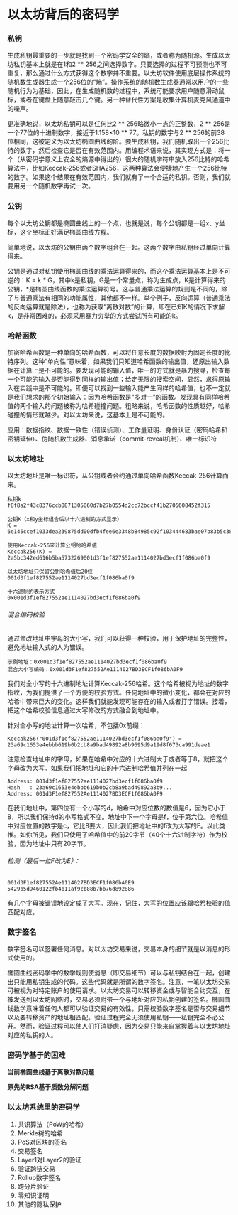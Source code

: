 # 以太坊背后的密码学

### 私钥

生成私钥最重要的一步就是找到一个密码学安全的熵，或者称为随机源。生成以太坊私钥基本上就是在1和2 ** 256之间选择数字。只要选择的过程不可预测也不可重复，那么通过什么方式获得这个数字并不重要。以太坊软件使用底层操作系统的随机数生成器生成一个256位的“熵”。操作系统的随机数生成器通常以用户的一些随机行为为基础，因此，在生成随机数的过程中，系统可能要求用户随意滑动鼠标，或者在键盘上随意敲击几个键。另一种替代性方案是收集计算机麦克风通道中的噪声。

更准确地说，以太坊私钥可以是任何比2 ** 256略微小一点的正整数，2 ** 256是一个77位的十进制数字，接近于1.158×10 ** 77。私钥的数字与2 ** 256的前38位相同，这被定义为以太坊椭圆曲线的阶。要生成私钥，我们随机取出一个256比特的数字，然后检查它是否在有效范围内。用编程术语来说，其实现方式是：将一个（从密码学意义上安全的熵源中得出的）很大的随机字符串放入256比特的哈希算法中，比如Keccak-256或者SHA256，这两种算法会便捷地产生一个256比特的数字。如果这个结果在有效范围内，我们就有了一个合适的私钥。否则，我们就要用另一个随机数字再试一次。

### 公钥

每个以太坊公钥都是椭圆曲线上的一个点，也就是说，每个公钥都是一组x、y坐标，这个坐标正好满足椭圆曲线方程。

简单地说，以太坊的公钥由两个数字组合在一起。这两个数字由私钥经过单向计算得来。

公钥是通过对私钥使用椭圆曲线的乘法运算得来的，而这个乘法运算基本上是不可逆的：K = k * G，其中k是私钥，G是一个常量点，称为生成点，K是计算得来的公钥，*是椭圆曲线函数的乘法运算符号。这与普通乘法运算的规则是不同的，除了与普通乘法有相同的功能属性，其他都不一样。举个例子，反向运算（普通乘法的反向运算就是除法），也称为获取“离散对数”的计算，即在已知K的情况下求解k，是非常困难的，必须采用暴力穷举的方式尝试所有可能的k。

### 哈希函数

加密哈希函数是一种单向的哈希函数，可以将任意长度的数据映射为固定长度的比特序列。这种“单向性”意味着，如果我们只知道哈希函数的输出值，还原出输入数据在计算上是不可能的。要发现可能的输入值，唯一的方式就是暴力搜寻，检查每一个可能的输入是否能得到同样的输出值；给定无限的搜索空间，显然，求得原输入在实践中是不可能的。即便可以找到一些输入能产生同样的哈希值，也不一定就是我们想求的那个初始输入：因为哈希函数是“多对一”的函数。发现具有同样哈希值的两个输入的问题被称为哈希碰撞问题。粗略来说，哈希函数的性质越好，哈希碰撞的情形就越少。对以太坊来说，这基本上是不可能的。

应用：数据指纹、数据一致性（错误侦测）、工作量证明、身份认证（密码哈希和密钥延伸）、伪随机数生成器、消息承诺（commit-reveal机制）、唯一标识符

### 以太坊地址

以太坊地址是唯一标识符，从公钥或者合约通过单向哈希函数Keccak-256计算而来。

```
私钥k
f8f8a2f43c8376ccb0871305060d7b27b0554d2cc72bccf41b2705608452f315
```

```
公钥K（x和y坐标组合后以十六进制的方式显示）
K = 6e145ccef1033dea239875dd00dfb4fee6e3348b84985c92f103444683bae07b83b5c38e5e...
```

```
使用Keccak-256来计算公钥的哈希值
Keccak256(K) = 2a5bc342ed616b5ba5732269001d3f1ef827552ae1114027bd3ecf1f086ba0f9
```

```
以太坊地址只保留公钥哈希值后20位
001d3f1ef827552ae1114027bd3ecf1f086ba0f9
```

```
十六进制的表示方式
0x001d3f1ef827552ae1114027bd3ecf1f086ba0f9
```

###### 混合编码校验

通过修改地址中字母的大小写，我们可以获得一种校验，用于保护地址的完整性，避免地址输入式的人为错误。

```
示例地址：0x001d3f1ef827552ae1114027bd3ecf1f086ba0f9
混合大小写编码：0x001d3F1ef827552Ae1114027BD3ECF1f086bA0F9
```

我们对全小写的十六进制地址计算Keccak-256哈希。这个哈希被视为地址的数字指纹，为我们提供了一个方便的校验方式。任何地址中的微小变化，都会在对应的哈希中带来巨大的变化。这样我们就能发现可能存在的输入或者打字错误。接着，把这个哈希校验信息通过大写修改的方式融合到地址中。

针对全小写的地址计算一次哈希，不包括0x前缀：

```
Keccak256("001d3f1ef827552ae1114027bd3ecf1f086ba0f9") =
23a69c1653e4ebbb619b0b2cb8a9bad49892a8b9695d9a19d8f673ca991deae1
```

注意检查地址中的字母，如果在哈希中对应的十六进制大于或者等于8，就把这个字母改为大写。如果我们把地址和它的十六进制哈希值并列在一起

```
Address: 001d3f1ef827552ae1114027bd3ecf1f086ba0f9
Hash   : 23a69c1653e4ebbb619b0b2cb8a9bad49892a8b9...
Address: 001d3F1ef827552Ae1114027BD3ECF1f086bA0F9
```

在我们地址中，第四位有一个小写的d，哈希中对应位数的数值是6，因为它小于8，所以我们保持d的小写格式不变。地址中下一个字母是f，位于第六位。哈希值中对应位置的数字是c，它比8要大，因此我们把地址中的f改为大写的F。以此类推。如你所见，我们只使用了哈希值中的前20字节（40个十六进制字符）作为校验，因为地址中只有20字节。

###### 检测（最后一位F改为E）：

```
001d3F1ef827552Ae1114027BD3ECF1f086bA0E9
5429b5d9460122fb4b11af9cb88b7bb76d892886
```

有几个字母被错误地设定成了大写。现在，记住，大写的位置应该跟哈希校验的值匹配对应。

### 数字签名

数字签名可以签署任何消息。对以太坊交易来说，交易本身的细节就是以消息的形式使用的。

椭圆曲线密码学中的数学规则使消息（即交易细节）可以与私钥结合在一起，创建出只能用私钥生成的代码。这些代码就是所谓的数字签名。注意，一笔以太坊交易可被视为对特定账户的使用请求。以太坊交易可以转移资金或与智能合约交互，在被发送到以太坊网络时，交易必须附带一个与地址对应的私钥创建的签名。椭圆曲线数学意味着任何人都可以验证交易的有效性，只需校验数字签名是否与交易细节以及要转移资产的地址相匹配。验证过程完全无须使用私钥——私钥完全不必公开。然而，验证过程可以使人们打消疑虑，因为交易只能来自掌握着与以太坊地址对应的私钥的人。

### 密码学基于的困难

**当前椭圆曲线基于离散对数问题**

**原先的RSA基于质数分解问题**

### 以太坊系统里的密码学

1. 共识算法（PoW的哈希）
2. Merkle树的哈希
3. PoS对区块的签名
4. 交易签名
5. Layer1对Layer2的验证
6. 验证跨链交易
7. Rollup数字签名
8. 跨分片验证
9. 零知识证明
10. 其他的隐私保护